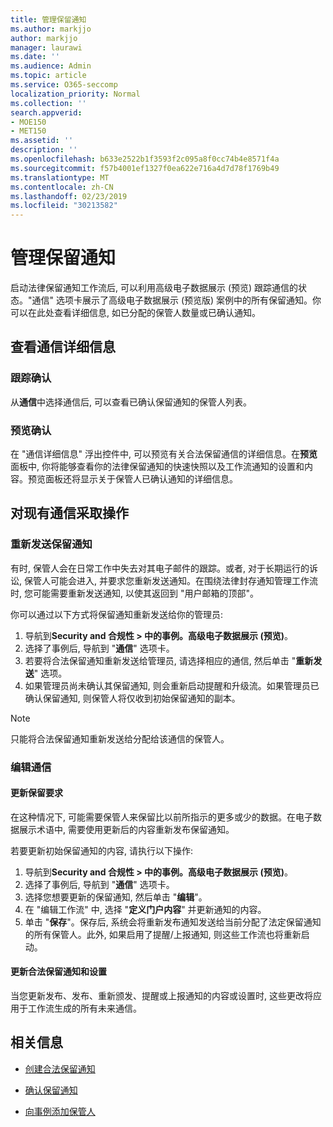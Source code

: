 ```yaml
---
title: 管理保留通知
ms.author: markjjo
author: markjjo
manager: laurawi
ms.date: ''
ms.audience: Admin
ms.topic: article
ms.service: O365-seccomp
localization_priority: Normal
ms.collection: ''
search.appverid:
- MOE150
- MET150
ms.assetid: ''
description: ''
ms.openlocfilehash: b633e2522b1f3593f2c095a8f0cc74b4e8571f4a
ms.sourcegitcommit: f57b4001ef1327f0ea622e716a4d7d78f1769b49
ms.translationtype: MT
ms.contentlocale: zh-CN
ms.lasthandoff: 02/23/2019
ms.locfileid: "30213582"
---
```

# <a name="manage-hold-notifications"></a>管理保留通知

启动法律保留通知工作流后, 可以利用高级电子数据展示 (预览) 跟踪通信的状态。"通信" 选项卡展示了高级电子数据展示 (预览版) 案例中的所有保留通知。你可以在此处查看详细信息, 如已分配的保管人数量或已确认通知。

## <a name="view-communication-details"></a>查看通信详细信息

### <a name="track-acknowledgements"></a>跟踪确认

从**通信**中选择通信后, 可以查看已确认保留通知的保管人列表。 

### <a name="preview-acknowledgements"></a>预览确认

在 "通信详细信息" 浮出控件中, 可以预览有关合法保留通信的详细信息。在**预览**面板中, 你将能够查看你的法律保留通知的快速快照以及工作流通知的设置和内容。预览面板还将显示关于保管人已确认通知的详细信息。

## <a name="taking-action-on-existing-communications"></a>对现有通信采取操作

### <a name="re-send-a-hold-notice"></a>重新发送保留通知

有时, 保管人会在日常工作中失去对其电子邮件的跟踪。或者, 对于长期运行的诉讼, 保管人可能会进入, 并要求您重新发送通知。在围绕法律封存通知管理工作流时, 您可能需要重新发送通知, 以使其返回到 "用户邮箱的顶部"。

你可以通过以下方式将保留通知重新发送给你的管理员:
1. 导航到**Security and 合规性 > 中的事例。高级电子数据展示 (预览)**。
2. 选择了事例后, 导航到 "**通信**" 选项卡。
3. 若要将合法保留通知重新发送给管理员, 请选择相应的通信, 然后单击 "**重新发送**" 选项。
4. 如果管理员尚未确认其保留通知, 则会重新启动提醒和升级流。如果管理员已确认保留通知, 则保管人将仅收到初始保留通知的副本。

> [!NOTE]
> 只能将合法保留通知重新发送给分配给该通信的保管人。 

### <a name="edit-a-communication"></a>编辑通信

#### <a name="update-preservation-requirements"></a>更新保留要求
  
在这种情况下, 可能需要保管人来保留比以前所指示的更多或少的数据。在电子数据展示术语中, 需要使用更新后的内容重新发布保留通知。

若要更新初始保留通知的内容, 请执行以下操作:

1. 导航到**Security and 合规性 > 中的事例。高级电子数据展示 (预览)**。
2. 选择了事例后, 导航到 "**通信**" 选项卡。
3. 选择您想要更新的保留通知, 然后单击 "**编辑**"。
4. 在 "编辑工作流" 中, 选择 "**定义门户内容**" 并更新通知的内容。 
5. 单击 "**保存**"。保存后, 系统会将重新发布通知发送给当前分配了法定保留通知的所有保管人。此外, 如果启用了提醒/上报通知, 则这些工作流也将重新启动。 


#### <a name="update-legal-hold-notifications-and-settings"></a>更新合法保留通知和设置

当您更新发布、发布、重新颁发、提醒或上报通知的内容或设置时, 这些更改将应用于工作流生成的所有未来通信。

## <a name="related-information"></a>相关信息 

- [创建合法保留通知](create-hold-notification.md)
    
- [确认保留通知](acknowledge-hold-notification.md)
    
- [向事例添加保管人](add-custodians-to-case.md)